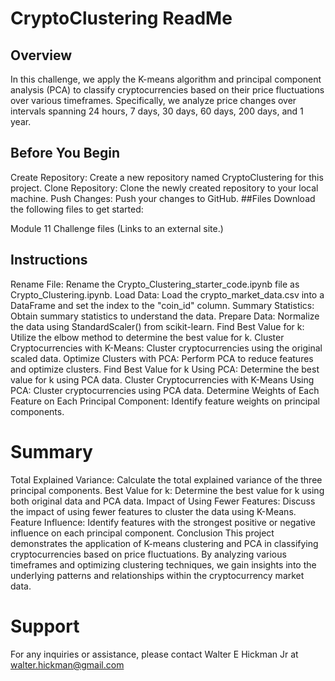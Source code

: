 
# CryptoClustering ReadMe
## Overview
In this challenge, we apply the K-means algorithm and principal component analysis (PCA) to classify cryptocurrencies based on their price fluctuations over various timeframes. Specifically, we analyze price changes over intervals spanning 24 hours, 7 days, 30 days, 60 days, 200 days, and 1 year.

## Before You Begin
Create Repository: Create a new repository named CryptoClustering for this project.
Clone Repository: Clone the newly created repository to your local machine.
Push Changes: Push your changes to GitHub.
##Files
Download the following files to get started:

Module 11 Challenge files (Links to an external site.)
## Instructions
Rename File: Rename the Crypto_Clustering_starter_code.ipynb file as Crypto_Clustering.ipynb.
Load Data: Load the crypto_market_data.csv into a DataFrame and set the index to the "coin_id" column.
Summary Statistics: Obtain summary statistics to understand the data.
Prepare Data: Normalize the data using StandardScaler() from scikit-learn.
Find Best Value for k: Utilize the elbow method to determine the best value for k.
Cluster Cryptocurrencies with K-Means: Cluster cryptocurrencies using the original scaled data.
Optimize Clusters with PCA: Perform PCA to reduce features and optimize clusters.
Find Best Value for k Using PCA: Determine the best value for k using PCA data.
Cluster Cryptocurrencies with K-Means Using PCA: Cluster cryptocurrencies using PCA data.
Determine Weights of Each Feature on Each Principal Component: Identify feature weights on principal components.
# Summary
Total Explained Variance: Calculate the total explained variance of the three principal components.
Best Value for k: Determine the best value for k using both original data and PCA data.
Impact of Using Fewer Features: Discuss the impact of using fewer features to cluster the data using K-Means.
Feature Influence: Identify features with the strongest positive or negative influence on each principal component.
Conclusion
This project demonstrates the application of K-means clustering and PCA in classifying cryptocurrencies based on price fluctuations. By analyzing various timeframes and optimizing clustering techniques, we gain insights into the underlying patterns and relationships within the cryptocurrency market data.

# Support
For any inquiries or assistance, please contact Walter E Hickman Jr at walter.hickman@gmail.com
